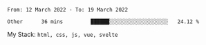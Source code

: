 <!--START_SECTION:waka-->

```text
From: 12 March 2022 - To: 19 March 2022

Other      36 mins         ██████░░░░░░░░░░░░░░░░░░░   24.12 %
```

<!--END_SECTION:waka-->
My Stack: `html, css, js, vue, svelte`
